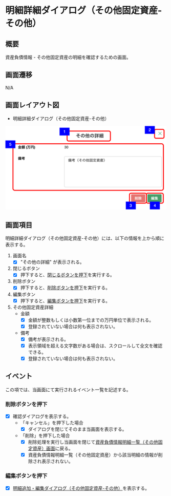 # 明細詳細ダイアログ（その他固定資産-その他）

## 概要

資産負債情報 - その他固定資産の明細を確認するための画面。

## 画面遷移

N/A

## 画面レイアウト図

- 明細詳細ダイアログ（その他固定資産-その他）

![明細詳細ダイアログ（その他固定資産-その他）](./images/明細詳細ダイアログ（その他固定資産-その他）.drawio.png)

## 画面項目

明細詳細ダイアログ（その他固定資産-その他）には、以下の情報を上から順に表示する。

1. 画面名
    - [x] "その他の詳細" が表示される。
2. 閉じるボタン
    - [x] 押下すると、[閉じるボタンを押下](#閉じるボタンを押下)を実行する。
3. 削除ボタン
    - [x] 押下すると、[削除ボタンを押下](#削除ボタンを押下)を実行する。
4. 編集ボタン
    - [x] 押下すると、[編集ボタンを押下](#編集ボタンを押下)を実行する。
5. その他固定資産詳細
    - 金額
        - [x] 金額が整数もしくは小数第一位までの万円単位で表示される。
        - [x] 登録されていない場合は何も表示されない。
    - 備考
        - [x] 備考が表示される。
        - [x] 表示領域を超える文字数がある場合は、スクロールして全文を確認できる。
        - [x] 登録されていない場合は何も表示されない。

## イベント

この項では、当画面にて実行されるイベント一覧を記述する。

### 削除ボタンを押下

- [x] 確認ダイアログを表示する。
  - 「キャンセル」を押下した場合
    - [x] ダイアログを閉じてそのまま当画面を表示する。
  - 「削除」を押下した場合
    - [x] 削除処理を実行し当画面を閉じて[資産負債情報明細一覧（その他固定資産）画面](資産負債情報明細一覧（その他固定資産）.md)に戻る。
    - [x] 資産負債情報明細一覧（その他固定資産）から該当明細の情報が削除され表示されない。

### 編集ボタンを押下

- [x] [明細追加・編集ダイアログ（その他固定資産-その他）](./明細追加・編集ダイアログ（その他固定資産-その他）.md)を表示する。
